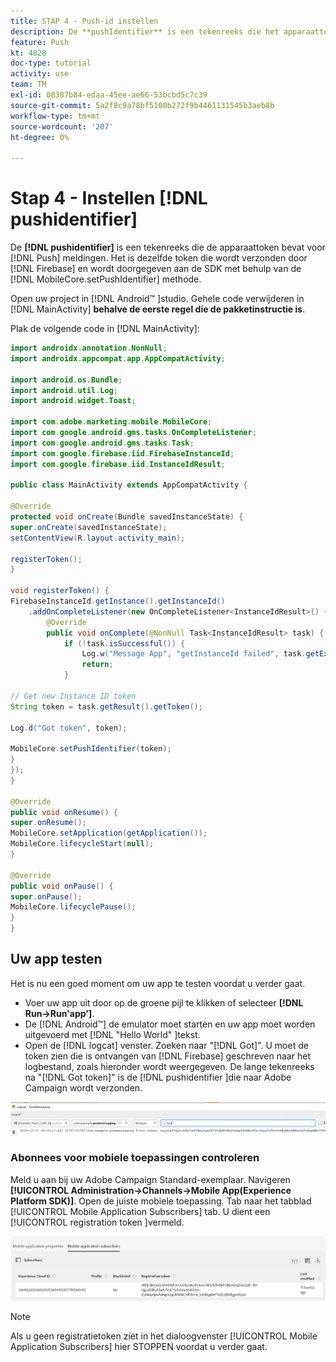 ```yaml
---
title: STAP 4 - Push-id instellen
description: De **pushIdentifier** is een tekenreeks die het apparaattoken voor pushberichten bevat. Het is hetzelfde token dat door Firebase wordt verzonden en via de methode MobileCore.setPushIdentifier aan de SDK wordt doorgegeven.
feature: Push
kt: 4828
doc-type: tutorial
activity: use
team: TM
exl-id: 08387b84-edaa-45ee-ae66-53bcbd5c7c39
source-git-commit: 5a2f8c9a78bf5100b272f9b4461131545b3aeb8b
workflow-type: tm+mt
source-wordcount: '207'
ht-degree: 0%

---
```


# Stap 4 - Instellen [!DNL pushidentifier]

De **[!DNL pushidentifier]** is een tekenreeks die de apparaattoken bevat voor [!DNL Push] meldingen. Het is dezelfde token die wordt verzonden door [!DNL Firebase] en wordt doorgegeven aan de SDK met behulp van de [!DNL MobileCore.setPushIdentifier] methode.

Open uw project in [!DNL Android™ ]studio. Gehele code verwijderen in [!DNL MainActivity] **behalve de eerste regel die de pakketinstructie is**.

Plak de volgende code in [!DNL MainActivity]:

<!--
Removed `{.line-numbers}` below
-->

```java
import androidx.annotation.NonNull;
import androidx.appcompat.app.AppCompatActivity;

import android.os.Bundle;
import android.util.Log;
import android.widget.Toast;

import com.adobe.marketing.mobile.MobileCore;
import com.google.android.gms.tasks.OnCompleteListener;
import com.google.android.gms.tasks.Task;
import com.google.firebase.iid.FirebaseInstanceId;
import com.google.firebase.iid.InstanceIdResult;

public class MainActivity extends AppCompatActivity {

@Override
protected void onCreate(Bundle savedInstanceState) {
super.onCreate(savedInstanceState);
setContentView(R.layout.activity_main);

registerToken();
}

void registerToken() {
FirebaseInstanceId.getInstance().getInstanceId()
    .addOnCompleteListener(new OnCompleteListener<InstanceIdResult>() {
        @Override
        public void onComplete(@NonNull Task<InstanceIdResult> task) {
            if (!task.isSuccessful()) {
                Log.w("Message App", "getInstanceId failed", task.getException());
                return;
            }

// Get new Instance ID token
String token = task.getResult().getToken();

Log.d("Got token", token);

MobileCore.setPushIdentifier(token);
}
});
}

@Override
public void onResume() {
super.onResume();
MobileCore.setApplication(getApplication());
MobileCore.lifecycleStart(null);
}

@Override
public void onPause() {
super.onPause();
MobileCore.lifecyclePause();
}
}
```

## Uw app testen

Het is nu een goed moment om uw app te testen voordat u verder gaat.

* Voer uw app uit door op de groene pijl te klikken of selecteer **[!DNL Run->Run'app']**.
* De [!DNL Android™] de emulator moet starten en uw app moet worden uitgevoerd met [!DNL "Hello World" ]tekst.
* Open de [!DNL logcat] venster. Zoeken naar &quot;[!DNL Got]&quot;. U moet de token zien die is ontvangen van [!DNL Firebase] geschreven naar het logbestand, zoals hieronder wordt weergegeven. De lange tekenreeks na &quot;[!DNL Got token]&quot; is de [!DNL pushidentifier ]die naar Adobe Campaign wordt verzonden.

![logcat-token](assets/logcat-got-token.PNG)

### Abonnees voor mobiele toepassingen controleren

Meld u aan bij uw Adobe Campaign Standard-exemplaar.
Navigeren **[!UICONTROL Administration->Channels->Mobile App(Experience Platform SDK)]**. Open de juiste mobiele toepassing. Tab naar het tabblad [!UICONTROL Mobile Application Subscribers] tab. U dient een [!UICONTROL registration token ]vermeld.

![mobiele applicatie-abonnees](assets/mobile-application-subscribers.PNG)

>[!NOTE]
>
>Als u geen registratietoken ziet in het dialoogvenster [!UICONTROL Mobile Application Subscribers] hier STOPPEN voordat u verder gaat.
